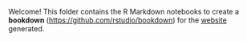 Welcome! This folder contains the R Markdown  notebooks to create a **bookdown** (https://github.com/rstudio/bookdown) for the [website](https://r-ladiesmelbourne.github.io/17-11-23-ItTakesASpark/) generated.
